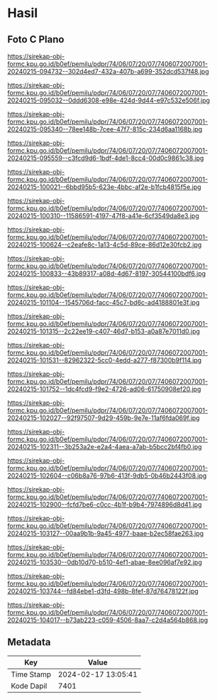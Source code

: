 # Hasil

## Foto C Plano

https://sirekap-obj-formc.kpu.go.id/b0ef/pemilu/pdpr/74/06/07/20/07/7406072007001-20240215-094732--302d4ed7-432a-407b-a699-352dcd537f48.jpg

https://sirekap-obj-formc.kpu.go.id/b0ef/pemilu/pdpr/74/06/07/20/07/7406072007001-20240215-095032--0ddd6308-e98e-424d-9d44-e97c532e506f.jpg

https://sirekap-obj-formc.kpu.go.id/b0ef/pemilu/pdpr/74/06/07/20/07/7406072007001-20240215-095340--78ee148b-7cee-47f7-815c-234d6aa1168b.jpg

https://sirekap-obj-formc.kpu.go.id/b0ef/pemilu/pdpr/74/06/07/20/07/7406072007001-20240215-095559--c3fcd9d6-1bdf-4de1-8cc4-00d0c9861c38.jpg

https://sirekap-obj-formc.kpu.go.id/b0ef/pemilu/pdpr/74/06/07/20/07/7406072007001-20240215-100021--6bbd95b5-623e-4bbc-af2e-b1fcb4815f5e.jpg

https://sirekap-obj-formc.kpu.go.id/b0ef/pemilu/pdpr/74/06/07/20/07/7406072007001-20240215-100310--11586591-4197-47f8-a41e-6cf3549da8e3.jpg

https://sirekap-obj-formc.kpu.go.id/b0ef/pemilu/pdpr/74/06/07/20/07/7406072007001-20240215-100624--c2eafe8c-1a13-4c5d-89ce-86d12e30fcb2.jpg

https://sirekap-obj-formc.kpu.go.id/b0ef/pemilu/pdpr/74/06/07/20/07/7406072007001-20240215-100833--43b89317-a08d-4d67-8197-30544100bdf6.jpg

https://sirekap-obj-formc.kpu.go.id/b0ef/pemilu/pdpr/74/06/07/20/07/7406072007001-20240215-101104--1545706d-facc-45c7-bd6c-ad4188801e3f.jpg

https://sirekap-obj-formc.kpu.go.id/b0ef/pemilu/pdpr/74/06/07/20/07/7406072007001-20240215-101315--2c22ee19-c407-46d7-b153-a0a87e7011d0.jpg

https://sirekap-obj-formc.kpu.go.id/b0ef/pemilu/pdpr/74/06/07/20/07/7406072007001-20240215-101531--82962322-5cc0-4edd-a277-f87300b9f114.jpg

https://sirekap-obj-formc.kpu.go.id/b0ef/pemilu/pdpr/74/06/07/20/07/7406072007001-20240215-101752--1dc4fcd9-f9e2-4726-ad06-61750908ef20.jpg

https://sirekap-obj-formc.kpu.go.id/b0ef/pemilu/pdpr/74/06/07/20/07/7406072007001-20240215-102027--92f97507-9d29-459b-9e7e-11af6fda069f.jpg

https://sirekap-obj-formc.kpu.go.id/b0ef/pemilu/pdpr/74/06/07/20/07/7406072007001-20240215-102311--3b253a2e-e2a4-4aea-a7ab-b5bcc2bf4fb0.jpg

https://sirekap-obj-formc.kpu.go.id/b0ef/pemilu/pdpr/74/06/07/20/07/7406072007001-20240215-102604--c06b8a76-97b6-413f-9db5-0b46b2443f08.jpg

https://sirekap-obj-formc.kpu.go.id/b0ef/pemilu/pdpr/74/06/07/20/07/7406072007001-20240215-102900--fcfd7be6-c0cc-4b1f-b9b4-7974896d8d41.jpg

https://sirekap-obj-formc.kpu.go.id/b0ef/pemilu/pdpr/74/06/07/20/07/7406072007001-20240215-103127--00aa9b1b-9a45-4977-baae-b2ec58fae263.jpg

https://sirekap-obj-formc.kpu.go.id/b0ef/pemilu/pdpr/74/06/07/20/07/7406072007001-20240215-103530--0db10d70-b510-4ef1-abae-8ee096af7e92.jpg

https://sirekap-obj-formc.kpu.go.id/b0ef/pemilu/pdpr/74/06/07/20/07/7406072007001-20240215-103744--fd84ebe1-d3fd-498b-8fef-87d76478122f.jpg

https://sirekap-obj-formc.kpu.go.id/b0ef/pemilu/pdpr/74/06/07/20/07/7406072007001-20240215-104017--b73ab223-c059-4506-8aa7-c2d4a564b868.jpg


## Metadata

| Key        | Value               |
| ---------- | ------------------- |
| Time Stamp | 2024-02-17 13:05:41 |
| Kode Dapil | 7401                |



